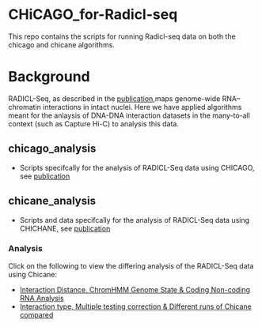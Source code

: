 # CHiCAGO_for-Radicl-seq
This repo contains the scripts for running Radicl-seq data on both the chicago and chicane algorithms.

# Background
RADICL-Seq, as described in the [publication](https://www.nature.com/articles/s41467-020-14337-6#MOESM1),maps genome-wide RNA–chromatin interactions in intact nuclei. 
Here we have applied algorithms meant for the anlaysis of DNA-DNA interaction datasets in the many-to-all context (such as Capture Hi-C) to analysis this data.

## chicago_analysis
* Scripts specifcally for the analysis of RADICL-Seq data using CHICAGO, see [publication](https://genomebiology.biomedcentral.com/articles/10.1186/s13059-016-0992-2)

## chicane_analysis
* Scripts and data specifcally for the analysis of RADICL-Seq data using CHICHANE, see [publication](https://www.nature.com/articles/s41596-021-00498-1)

### Analysis
Click on the following to view the differing analysis of the RADICL-Seq data 
using Chicane:

* [Interaction Distance, ChromHMM Genome State & Coding Non-coding RNA Analysis](https://Shashankti.github.io/CHiCAGO_for-Radicl-seq/chicane_analysis/analysis_dist_ChromHMM.html)
* [Interaction type, Multiple testing correction & Different runs of Chicane compared](https://shashankti.github.io/Chicane_analysis/index.html)

